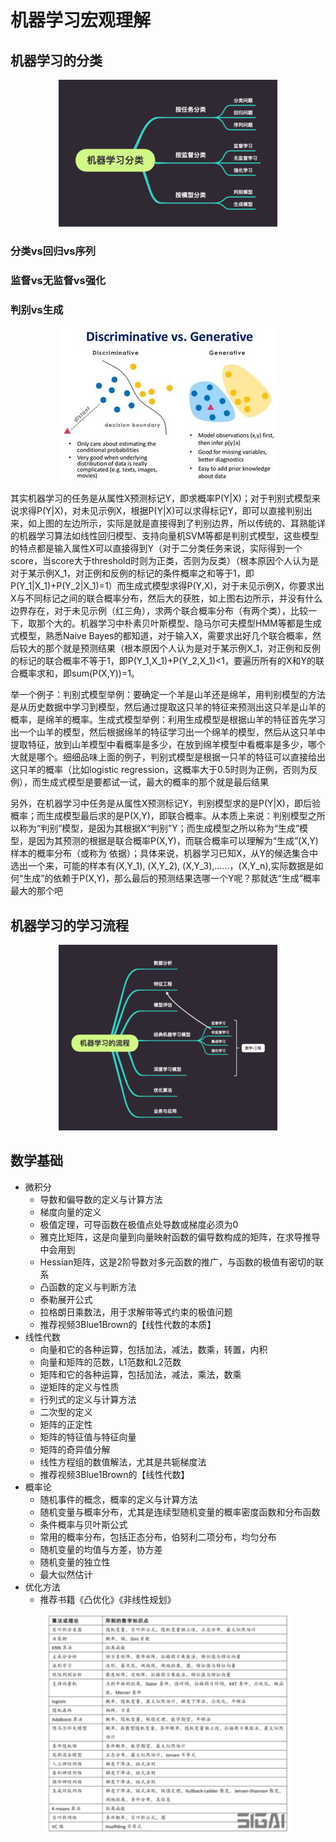 # 机器学习宏观理解

## 机器学习的分类
<div align="center"> <img src="assets/ml-classify.png" rel="ml-classify.png" /></div>

### 分类vs回归vs序列

### 监督vs无监督vs强化

### 判别vs生成
<div align="center"> <img src="assets/det-gen.jpg" rel="det-gen.jpg" /></div>

其实机器学习的任务是从属性X预测标记Y，即求概率P(Y|X)；对于判别式模型来说求得P(Y|X)，对未见示例X，根据P(Y|X)可以求得标记Y，即可以直接判别出来，如上图的左边所示，实际是就是直接得到了判别边界，所以传统的、耳熟能详的机器学习算法如线性回归模型、支持向量机SVM等都是判别式模型，这些模型的特点都是输入属性X可以直接得到Y（对于二分类任务来说，实际得到一个score，当score大于threshold时则为正类，否则为反类）（根本原因个人认为是对于某示例X_1，对正例和反例的标记的条件概率之和等于1，即P(Y_1|X_1)+P(Y_2|X_1)=1）而生成式模型求得P(Y,X)，对于未见示例X，你要求出X与不同标记之间的联合概率分布，然后大的获胜，如上图右边所示，并没有什么边界存在，对于未见示例（红三角），求两个联合概率分布（有两个类），比较一下，取那个大的。机器学习中朴素贝叶斯模型、隐马尔可夫模型HMM等都是生成式模型，熟悉Naive Bayes的都知道，对于输入X，需要求出好几个联合概率，然后较大的那个就是预测结果（根本原因个人认为是对于某示例X_1，对正例和反例的标记的联合概率不等于1，即P(Y_1,X_1)+P(Y_2,X_1)<1，要遍历所有的X和Y的联合概率求和，即sum(P(X,Y))=1。

举一个例子：判别式模型举例：要确定一个羊是山羊还是绵羊，用判别模型的方法是从历史数据中学习到模型，然后通过提取这只羊的特征来预测出这只羊是山羊的概率，是绵羊的概率。生成式模型举例：利用生成模型是根据山羊的特征首先学习出一个山羊的模型，然后根据绵羊的特征学习出一个绵羊的模型，然后从这只羊中提取特征，放到山羊模型中看概率是多少，在放到绵羊模型中看概率是多少，哪个大就是哪个。细细品味上面的例子，判别式模型是根据一只羊的特征可以直接给出这只羊的概率（比如logistic regression，这概率大于0.5时则为正例，否则为反例），而生成式模型是要都试一试，最大的概率的那个就是最后结果

另外，在机器学习中任务是从属性X预测标记Y，判别模型求的是P(Y|X)，即后验概率；而生成模型最后求的是P(X,Y)，即联合概率。从本质上来说：判别模型之所以称为“判别”模型，是因为其根据X“判别”Y；而生成模型之所以称为“生成”模型，是因为其预测的根据是联合概率P(X,Y)，而联合概率可以理解为“生成”(X,Y)样本的概率分布（或称为 依据）；具体来说，机器学习已知X，从Y的候选集合中选出一个来，可能的样本有(X,Y_1), (X,Y_2), (X,Y_3),……，(X,Y_n),实际数据是如何“生成”的依赖于P(X,Y)，那么最后的预测结果选哪一个Y呢？那就选“生成”概率最大的那个吧

## 机器学习的学习流程

<div align="center"> <img src="assets/ml-learn-flow.png" rel="ml-learn-flow.png" /></div>

## 数学基础
- 微积分
    - 导数和偏导数的定义与计算方法
    - 梯度向量的定义
    - 极值定理，可导函数在极值点处导数或梯度必须为0
    - 雅克比矩阵，这是向量到向量映射函数的偏导数构成的矩阵，在求导推导中会用到
    - Hessian矩阵，这是2阶导数对多元函数的推广，与函数的极值有密切的联系
    - 凸函数的定义与判断方法
    - 泰勒展开公式
    - 拉格朗日乘数法，用于求解带等式约束的极值问题
    - 推荐视频3Blue1Brown的【线性代数的本质】
- 线性代数
    - 向量和它的各种运算，包括加法，减法，数乘，转置，内积
    - 向量和矩阵的范数，L1范数和L2范数
    - 矩阵和它的各种运算，包括加法，减法，乘法，数乘
    - 逆矩阵的定义与性质
    - 行列式的定义与计算方法
    - 二次型的定义
    - 矩阵的正定性
    - 矩阵的特征值与特征向量
    - 矩阵的奇异值分解
    - 线性方程组的数值解法，尤其是共轭梯度法
    - 推荐视频3Blue1Brown的【线性代数】
- 概率论
    - 随机事件的概念，概率的定义与计算方法
    - 随机变量与概率分布，尤其是连续型随机变量的概率密度函数和分布函数
    - 条件概率与贝叶斯公式
    - 常用的概率分布，包括正态分布，伯努利二项分布，均匀分布
    - 随机变量的均值与方差，协方差
    - 随机变量的独立性
    - 最大似然估计
- 优化方法
    - 推荐书籍《凸优化》《非线性规划》


<div align="center"> <img src="assets/ml-math.png" rel="ml-math.png" /></div>
